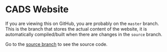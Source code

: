# CADS Website

If you are viewing this on GitHub, you are probably on the `master` branch. This is the branch that stores the actual content of the website, it is automatically compiled/built when there are changes in the `source` branch.

Go to the [source branch](https://github.com/malvern-cads/website/tree/source) to see the source code.